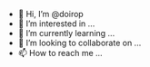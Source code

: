 - 👋 Hi, I’m @doirop
- 👀 I’m interested in ...
- 🌱 I’m currently learning ...
- 💞️ I’m looking to collaborate on ...
- 📫 How to reach me ...

<!---
doirop/doirop is a ✨ special ✨ repository because its `README.md` (this file) appears on your GitHub profile.
You can click the Preview link to take a look at your changes.
--->
